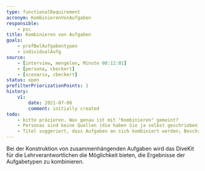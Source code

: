 ```yaml
---
type: functionalRequirement
acronym: KombinierenVonAufgaben
responsible: 
    - psc
title: Kombinieren von Aufgaben
goals: 
    - profBwlAufgabentypen
    - individualAufg
source:
    - [interview, mengelen, Minute 00:12:01]
    - [persona, cbeckert]
    - [scenario, cbeckert]
status: open
prefilterPriorizationPoints: 1
history:
    v1:
        date: 2021-07-08
        comment: initially created
todo: 
    - bitte präzieren. Was genau ist mit "Kombinieren" gemeint?
    - Personas sind keine Quellen (die haben Sie ja selbst geschrieben)
    - Titel suggeriert, dass Aufgaben an sich kombiniert werden; Beschreibung zielt nur auf Ergebnisse ab; was davon ist gemeint?
---
```


Bei der Konstruktion von zusammenhängenden Aufgaben wird das DiveKit für die Lehrverantwortlichen die Möglichkeit bieten, die Ergebnisse der Aufgabetypen zu kombinieren.
